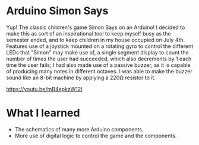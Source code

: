 # Arduino Simon Says #

Yup! The classic children's game Simon Says on an Arduino! I decided to make this as sort of an inspirational tool to keep myself busy as the semester ended, and to keep children in my house occupied on July 4th. Features use of a joystick mounted on
a rotating gyro to control the different LEDs that "Simon" may make use of, a single segment display to count the number of times the user had succeeded, which also decrements by 1 each time the user fails; I had also made use of
a passive buzzer, as it is capable of producing many notes in different octaves. I was able to make the buzzer sound like an 8-bit machine by applying a 220Ω resistor to it. 

https://youtu.be/mB4epkzW12I

# What I learned #
- The schematics of many more Arduino components.
- More use of digital logic to control the game and the components.